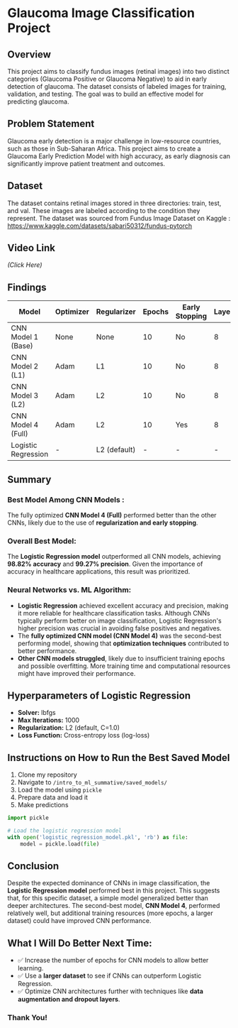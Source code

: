 # Glaucoma Image Classification Project

## Overview  
This project aims to classify fundus images (retinal images) into two distinct categories (Glaucoma Positive or Glaucoma Negative) to aid in early detection of glaucoma. The dataset consists of labeled images for training, validation, and testing. The goal was to build an effective model for predicting glaucoma.

## Problem Statement  
Glaucoma early detection is a major challenge in low-resource countries, such as those in Sub-Saharan Africa. This project aims to create a Glaucoma Early Prediction Model with high accuracy, as early diagnosis can significantly improve patient treatment and outcomes.

## Dataset  
The dataset contains retinal images stored in three directories: train, test, and val. These images are labeled according to the condition they represent. The dataset was sourced from Fundus Image Dataset on Kaggle : https://www.kaggle.com/datasets/sabari50312/fundus-pytorch

## Video Link  
_(Click Here)_

## Findings  

| Model               | Optimizer | Regularizer | Epochs | Early Stopping | Layers | Learning Rate | Accuracy | Loss  | Precision | Recall | F1-score | ROC-AUC |
|---------------------|-----------|-------------|--------|---------------|--------|--------------|----------|-------|----------|--------|----------|---------|
| CNN Model 1 (Base)  | None      | None        | 10     | No            | 8      | None         | 0.7888   | 0.4578 | 0.7878   | 0.7888 | 0.7882   | N/A     |
| CNN Model 2 (L1)    | Adam      | L1          | 10     | No            | 8      | None         | 0.6103   | 0.8636 | 0.3725   | 0.6103 | 0.4626   | N/A     |
| CNN Model 3 (L2)    | Adam      | L2          | 10     | No            | 8      | None         | 0.6684   | 0.6230 | 0.6592   | 0.6684 | 0.6467   | N/A     |
| CNN Model 4 (Full)  | Adam      | L2          | 10     | Yes           | 8      | 0.3          | 0.6768   | 0.6192 | 0.6703   | 0.6768 | 0.6532   | N/A     |
| Logistic Regression | -         | L2 (default)| -      | -             | -      | -            | 0.9882   | 0.0995 | 0.9927   | 0.9768 | 0.9847   | 0.9995  |

## Summary  

### **Best Model Among CNN Models :**  
The fully optimized **CNN Model 4 (Full)** performed better than the other CNNs, likely due to the use of **regularization and early stopping**.

### **Overall Best Model:**  
The **Logistic Regression model** outperformed all CNN models, achieving **98.82% accuracy** and **99.27% precision**. Given the importance of accuracy in healthcare applications, this result was prioritized.

### **Neural Networks vs. ML Algorithm:**  
- **Logistic Regression** achieved excellent accuracy and precision, making it more reliable for healthcare classification tasks. Although CNNs typically perform better on image classification, Logistic Regression's higher precision was crucial in avoiding false positives and negatives.
- The **fully optimized CNN model (CNN Model 4)** was the second-best performing model, showing that **optimization techniques** contributed to better performance.
- **Other CNN models struggled**, likely due to insufficient training epochs and possible overfitting. More training time and computational resources might have improved their performance.

## **Hyperparameters of Logistic Regression**  
- **Solver:** lbfgs  
- **Max Iterations:** 1000  
- **Regularization:** L2 (default, C=1.0)  
- **Loss Function:** Cross-entropy loss (log-loss)  

## **Instructions on How to Run the Best Saved Model**  
1. Clone my repository
2. Navigate to `/intro_to_ml_summative/saved_models/`
3. Load the model using `pickle` 
4. Prepare data and load it
5. Make predictions

```python
import pickle

# Load the logistic regression model
with open('logistic_regression_model.pkl', 'rb') as file:
    model = pickle.load(file)

```
## Conclusion
Despite the expected dominance of CNNs in image classification, the **Logistic Regression model** performed best in this project. This suggests that, for this specific dataset, a simple model generalized better than deeper architectures. The second-best model, **CNN Model 4**, performed relatively well, but additional training resources (more epochs, a larger dataset) could have improved CNN performance.

## **What I Will Do Better Next Time:**
- ✅ Increase the number of epochs for CNN models to allow better learning.
- ✅ Use a **larger dataset** to see if CNNs can outperform Logistic Regression.
- ✅ Optimize CNN architectures further with techniques like **data augmentation and dropout layers**.

### **Thank You!**
